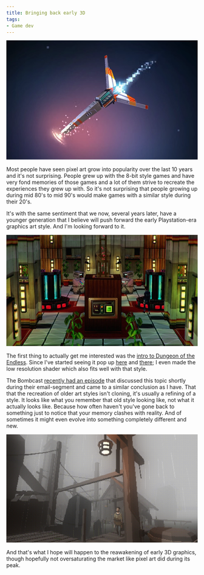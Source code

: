 ```yaml
---
title: Bringing back early 3D
tags:
- Game dev
---
```


[![image](/images/dungeon_of_the_endless.png)](/images/dungeon_of_the_endless.png)

Most people have seen pixel art grow into popularity over the last 10 years and it's not surprising. People grew up with the 8-bit style games and have very fond memories of those games and a lot of them strive to recreate the experiences they grew up with. So it's not surprising that people growing up during mid 80's to mid 90's would make games with a similar style during their 20's.

It's with the same sentiment that we now, several years later, have a younger generation that I believe will push forward the early Playstation-era graphics art style. And I'm looking forward to it.

[![image](/images/else_heart.break.jpg)](/images/else_heart.break.jpg)

The first thing to actually get me interested was the [intro to Dungeon of the Endless](https://www.youtube.com/watch?v=qplvDyEQr1M). Since I've started seeing it pop up [here](https://twitter.com/ThomasNoppers/status/635402904623546368) and [there](https://pbs.twimg.com/tweet_video/CKSjYTLUAAA-xze.mp4); I even made the low resolution shader which also fits well with that style.

The Bombcast [recently had an episode](http://www.giantbomb.com/podcasts/giant-bombcast-08252015/1600-1329/) that discussed this topic shortly during their email-segment and came to a similar conclusion as I have. That that the recreation of older art styles isn't cloning, it's usually a refining of a style. It looks like what you remember that old style looking like, not what it actually looks like. Because how often haven't you've gone back to something just to notice that your memory clashes with reality. And of sometimes it might even evolve into something completely different and new. 

[![image](/images/tom_van_den_boogaart.png)](/images/tom_van_den_boogaart.png)

And that's what I hope will happen to the reawakening of early 3D graphics, though hopefully not oversaturating the market like pixel art did during its peak.